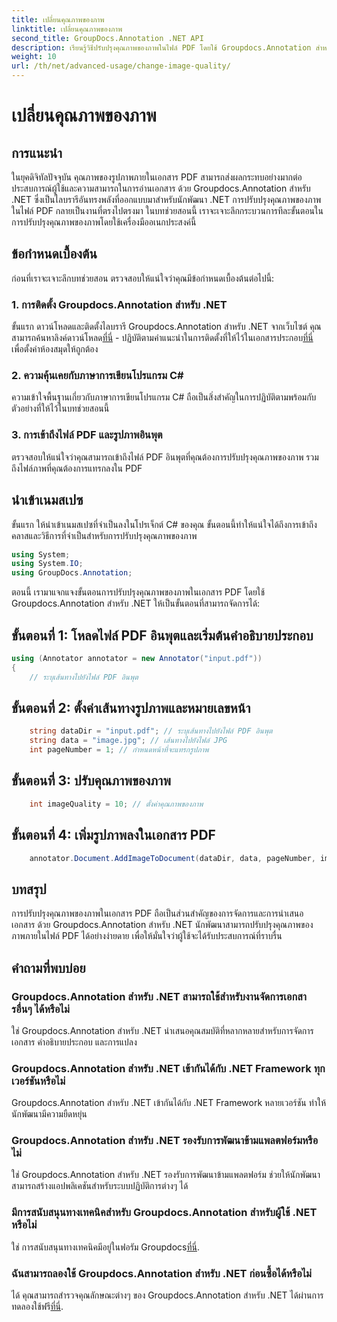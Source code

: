 ```yaml
---
title: เปลี่ยนคุณภาพของภาพ
linktitle: เปลี่ยนคุณภาพของภาพ
second_title: GroupDocs.Annotation .NET API
description: เรียนรู้วิธีปรับปรุงคุณภาพของภาพในไฟล์ PDF โดยใช้ Groupdocs.Annotation สำหรับ .NET ปฏิบัติตามคำแนะนำทีละขั้นตอนของเรา
weight: 10
url: /th/net/advanced-usage/change-image-quality/
---
```


# เปลี่ยนคุณภาพของภาพ

## การแนะนำ
ในยุคดิจิทัลปัจจุบัน คุณภาพของรูปภาพภายในเอกสาร PDF สามารถส่งผลกระทบอย่างมากต่อประสบการณ์ผู้ใช้และความสามารถในการอ่านเอกสาร ด้วย Groupdocs.Annotation สำหรับ .NET ซึ่งเป็นไลบรารีอันทรงพลังที่ออกแบบมาสำหรับนักพัฒนา .NET การปรับปรุงคุณภาพของภาพในไฟล์ PDF กลายเป็นงานที่ตรงไปตรงมา ในบทช่วยสอนนี้ เราจะเจาะลึกกระบวนการทีละขั้นตอนในการปรับปรุงคุณภาพของภาพโดยใช้เครื่องมืออเนกประสงค์นี้
## ข้อกำหนดเบื้องต้น
ก่อนที่เราจะเจาะลึกบทช่วยสอน ตรวจสอบให้แน่ใจว่าคุณมีข้อกำหนดเบื้องต้นต่อไปนี้:
### 1. การติดตั้ง Groupdocs.Annotation สำหรับ .NET
 ขั้นแรก ดาวน์โหลดและติดตั้งไลบรารี Groupdocs.Annotation สำหรับ .NET จากเว็บไซต์ คุณสามารถค้นหาลิงค์ดาวน์โหลด[ที่นี่](https://releases.groupdocs.com/annotation/net/) - ปฏิบัติตามคำแนะนำในการติดตั้งที่ให้ไว้ในเอกสารประกอบ[ที่นี่](https://tutorials.groupdocs.com/annotation/net/) เพื่อตั้งค่าห้องสมุดให้ถูกต้อง
### 2. ความคุ้นเคยกับภาษาการเขียนโปรแกรม C#
ความเข้าใจพื้นฐานเกี่ยวกับภาษาการเขียนโปรแกรม C# ถือเป็นสิ่งสำคัญในการปฏิบัติตามพร้อมกับตัวอย่างที่ให้ไว้ในบทช่วยสอนนี้
### 3. การเข้าถึงไฟล์ PDF และรูปภาพอินพุต
ตรวจสอบให้แน่ใจว่าคุณสามารถเข้าถึงไฟล์ PDF อินพุตที่คุณต้องการปรับปรุงคุณภาพของภาพ รวมถึงไฟล์ภาพที่คุณต้องการแทรกลงใน PDF

## นำเข้าเนมสเปซ
ขั้นแรก ให้นำเข้าเนมสเปซที่จำเป็นลงในโปรเจ็กต์ C# ของคุณ ขั้นตอนนี้ทำให้แน่ใจได้ถึงการเข้าถึงคลาสและวิธีการที่จำเป็นสำหรับการปรับปรุงคุณภาพของภาพ

```csharp
using System;
using System.IO;
using GroupDocs.Annotation;
```

ตอนนี้ เรามาแจกแจงขั้นตอนการปรับปรุงคุณภาพของภาพในเอกสาร PDF โดยใช้ Groupdocs.Annotation สำหรับ .NET ให้เป็นขั้นตอนที่สามารถจัดการได้:
## ขั้นตอนที่ 1: โหลดไฟล์ PDF อินพุตและเริ่มต้นคำอธิบายประกอบ
```csharp
using (Annotator annotator = new Annotator("input.pdf"))
{
    // ระบุเส้นทางไปยังไฟล์ PDF อินพุต
```
## ขั้นตอนที่ 2: ตั้งค่าเส้นทางรูปภาพและหมายเลขหน้า
```csharp
    string dataDir = "input.pdf"; // ระบุเส้นทางไปยังไฟล์ PDF อินพุต
    string data = "image.jpg"; // เส้นทางไปยังไฟล์ JPG
    int pageNumber = 1; // กำหนดหน้าที่จะแทรกรูปภาพ
```
## ขั้นตอนที่ 3: ปรับคุณภาพของภาพ
```csharp
    int imageQuality = 10; // ตั้งค่าคุณภาพของภาพ
```
## ขั้นตอนที่ 4: เพิ่มรูปภาพลงในเอกสาร PDF
```csharp
    annotator.Document.AddImageToDocument(dataDir, data, pageNumber, imageQuality);
```

## บทสรุป
การปรับปรุงคุณภาพของภาพในเอกสาร PDF ถือเป็นส่วนสำคัญของการจัดการและการนำเสนอเอกสาร ด้วย Groupdocs.Annotation สำหรับ .NET นักพัฒนาสามารถปรับปรุงคุณภาพของภาพภายในไฟล์ PDF ได้อย่างง่ายดาย เพื่อให้มั่นใจว่าผู้ใช้จะได้รับประสบการณ์ที่ราบรื่น
## คำถามที่พบบ่อย
### Groupdocs.Annotation สำหรับ .NET สามารถใช้สำหรับงานจัดการเอกสารอื่นๆ ได้หรือไม่
ใช่ Groupdocs.Annotation สำหรับ .NET นำเสนอคุณสมบัติที่หลากหลายสำหรับการจัดการเอกสาร คำอธิบายประกอบ และการแปลง
### Groupdocs.Annotation สำหรับ .NET เข้ากันได้กับ .NET Framework ทุกเวอร์ชันหรือไม่
Groupdocs.Annotation สำหรับ .NET เข้ากันได้กับ .NET Framework หลายเวอร์ชัน ทำให้นักพัฒนามีความยืดหยุ่น
### Groupdocs.Annotation สำหรับ .NET รองรับการพัฒนาข้ามแพลตฟอร์มหรือไม่
ใช่ Groupdocs.Annotation สำหรับ .NET รองรับการพัฒนาข้ามแพลตฟอร์ม ช่วยให้นักพัฒนาสามารถสร้างแอปพลิเคชันสำหรับระบบปฏิบัติการต่างๆ ได้
### มีการสนับสนุนทางเทคนิคสำหรับ Groupdocs.Annotation สำหรับผู้ใช้ .NET หรือไม่
 ใช่ การสนับสนุนทางเทคนิคมีอยู่ในฟอรัม Groupdocs[ที่นี่](https://forum.groupdocs.com/c/annotation/10).
### ฉันสามารถลองใช้ Groupdocs.Annotation สำหรับ .NET ก่อนซื้อได้หรือไม่
 ได้ คุณสามารถสำรวจคุณลักษณะต่างๆ ของ Groupdocs.Annotation สำหรับ .NET ได้ผ่านการทดลองใช้ฟรี[ที่นี่](https://releases.groupdocs.com/).